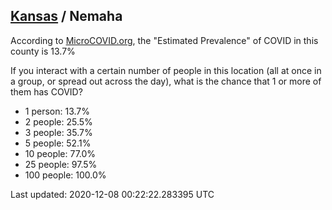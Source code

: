 
## [Kansas](/united-states/kansas) / Nemaha

According to [MicroCOVID.org](http://microcovid.org),
the "Estimated Prevalence" of COVID in this county is 13.7%

If you interact with a certain number of people in this location
(all at once in a group, or spread out across the day), what is the chance that
1 or more of them has COVID?

- 1 person: 13.7%
- 2 people: 25.5%
- 3 people: 35.7%
- 5 people: 52.1%
- 10 people: 77.0%
- 25 people: 97.5%
- 100 people: 100.0%

Last updated: 2020-12-08 00:22:22.283395 UTC
